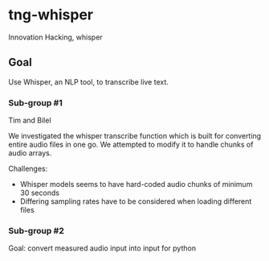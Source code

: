# tng-whisper
Innovation Hacking, whisper

## Goal
Use Whisper, an NLP tool, to transcribe live text.

### Sub-group #1
Tim and Bilel

We investigated the whisper transcribe function which is built for converting entire audio files in one go.
We attempted to modify it to handle chunks of audio arrays.

Challenges:
- Whisper models seems to have hard-coded audio chunks of minimum 30 seconds
- Differing sampling rates have to be considered when loading different files

### Sub-group #2
Goal:
convert measured audio input into input for python

